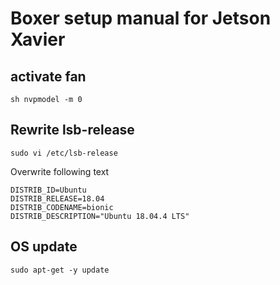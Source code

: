 # Boxer setup manual for Jetson Xavier
## activate fan
```
sh nvpmodel -m 0
```

## Rewrite lsb-release
```
sudo vi /etc/lsb-release
```
Overwrite following text
```
DISTRIB_ID=Ubuntu
DISTRIB_RELEASE=18.04
DISTRIB_CODENAME=bionic
DISTRIB_DESCRIPTION="Ubuntu 18.04.4 LTS"
```

## OS update
```
sudo apt-get -y update
```
